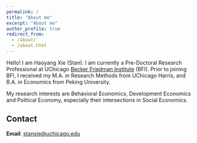```yaml
---
permalink: /
title: "About me"
excerpt: "About me"
author_profile: true
redirect_from: 
  - /about/
  - /about.html
---
```


Hello! I am Haoyang Xie (Stan). I am currently a Pre-Doctoral Research Professional at UChicago [Becker Friedman Institute](https://bfi.uchicago.edu/) (BFI). Prior to joining BFI, I received my M.A. in Research Methods from UChicago Harris, and B.A. in Economics from Peking University. 

My research interests are Behavioral Economics, Development Economics and Political Economy, especially their intersections in Social Economics. 

Contact
------
**Email**: stanxie@uchicago.edu
